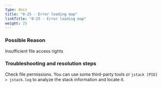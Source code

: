 ```yaml
---
type: docs
title: "0-25 - Error loading map"
linkTitle: "0-25 - Error loading map"
weight: 25
---
```



### Possible Reason

Insufficient file access rights

### Troubleshooting and resolution steps

Check file permissions.
You can use some third-party tools or `jstack [PID] > jstack.log` to analyze the stack information and locate it.

<p style="margin-top: 3rem;"> </p>